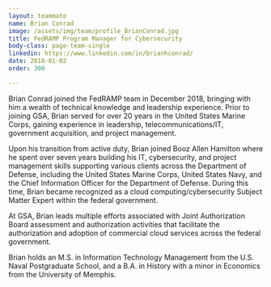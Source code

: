 ```yaml
---
layout: teammate
name: Brian Conrad
image: /assets/img/team/profile_BrianConrad.jpg
title: FedRAMP Program Manager for Cybersecurity
body-class: page-team-single
linkedin: https://www.linkedin.com/in/brianhconrad/
date: 2018-01-02
order: 300

---
```

Brian Conrad joined the FedRAMP team in December 2018, bringing with him a wealth of technical knowledge and leadership experience. Prior to joining GSA, Brian served for over 20 years in the United States Marine Corps, gaining experience in leadership, telecommunications/IT, government acquisition, and project management.

Upon his transition from active duty, Brian joined Booz Allen Hamilton where he spent over seven years building his IT, cybersecurity, and project management skills supporting various clients across the Department of Defense, including the United States Marine Corps, United States Navy, and the Chief Information Officer for the Department of Defense. During this time, Brian became recognized as a cloud computing/cybersecurity Subject Matter Expert within the federal government.

At GSA, Brian leads multiple efforts associated with Joint Authorization Board assessment and authorization activities that facilitate the authorization and adoption of commercial cloud services across the federal government.

Brian holds an M.S. in Information Technology Management from the U.S. Naval Postgraduate School, and a B.A. in History with a minor in Economics from the University of Memphis.
